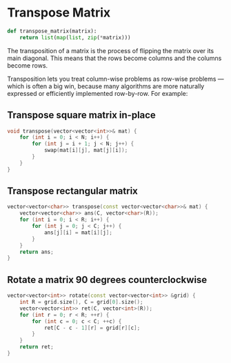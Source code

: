 # Transpose Matrix

```py
def transpose_matrix(matrix):
    return list(map(list, zip(*matrix)))
```

The transposition of a matrix is the process of flipping the matrix over its main diagonal. This means that the rows become columns and the columns become rows.

Transposition lets you treat column-wise problems as row-wise problems — which is often a big win, because many algorithms are more naturally expressed or efficiently implemented row-by-row. For example:

## Transpose square matrix in-place

```cpp
void transpose(vector<vector<int>>& mat) {
    for (int i = 0; i < N; i++) {
        for (int j = i + 1; j < N; j++) {
            swap(mat[i][j], mat[j][i]);
        }
    }
}
```

## Transpose rectangular matrix

```cpp
vector<vector<char>> transpose(const vector<vector<char>>& mat) {
    vector<vector<char>> ans(C, vector<char>(R));
    for (int i = 0; i < R; i++) {
        for (int j = 0; j < C; j++) {
            ans[j][i] = mat[i][j];
        }
    }
    return ans;
}
```

## Rotate a matrix 90 degrees counterclockwise

```cpp
vector<vector<int>> rotate(const vector<vector<int>> &grid) {
    int R = grid.size(), C = grid[0].size();
    vector<vector<int>> ret(C, vector<int>(R));
    for (int r = 0; r < R; ++r) {
        for (int c = 0; c < C; ++c) {
            ret[C - c - 1][r] = grid[r][c];
        }
    }
    return ret;
}
```